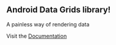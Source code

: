 Android Data Grids library!
---------------------------

A painless way of rendering data

Visit the [Documentation](http://android-components.readthedocs.io/)



